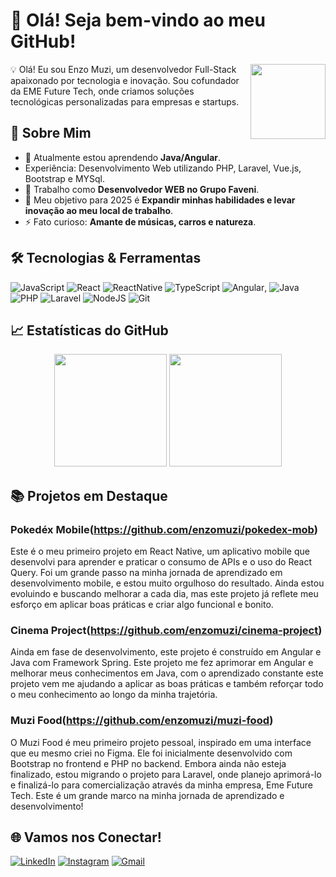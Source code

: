 # 👋 Olá! Seja bem-vindo ao meu GitHub!

<img align="right" src="https://github.githubassets.com/images/modules/logos_page/GitHub-Mark.png" width="120">

💡 Olá! Eu sou Enzo Muzi, um desenvolvedor Full-Stack apaixonado por tecnologia e inovação. Sou cofundador da EME Future Tech, onde criamos soluções tecnológicas personalizadas para empresas e startups.


## 🚀 Sobre Mim

- 🌱 Atualmente estou aprendendo **Java/Angular**.
- Experiência: Desenvolvimento Web utilizando PHP, Laravel, Vue.js, Bootstrap e MYSql.
- 💼 Trabalho como **Desenvolvedor WEB no Grupo Faveni**.
- 🎯 Meu objetivo para 2025 é **Expandir minhas habilidades e levar inovação ao meu local de trabalho**.
- ⚡ Fato curioso: **Amante de músicas, carros e natureza**.


## 🛠️ Tecnologias & Ferramentas

![JavaScript](https://img.shields.io/badge/JavaScript-F7DF1E?style=for-the-badge&logo=javascript&logoColor=black)
![React](https://img.shields.io/badge/React-20232A?style=for-the-badge&logo=react&logoColor=61DAFB)
![ReactNative](https://img.shields.io/badge/ReactNative-20232A?style=for-the-badge&logo=react&logoColor=61DAFB)
![TypeScript](https://img.shields.io/badge/TypeScript-007ACC?style=for-the-badge&logo=typescript&logoColor=white)
![Angular](https://img.shields.io/badge/angular-%23FF2D20.svg?style=for-the-badge&logo=angular&logoColor=white),
![Java](https://img.shields.io/badge/java-%23ED8B00.svg?style=for-the-badge&logo=openjdk&logoColor=white)
![PHP](https://img.shields.io/badge/PHP-777BB4?style=for-the-badge&logo=php&logoColor=white)
![Laravel](https://img.shields.io/badge/laravel-%23FF2D20.svg?style=for-the-badge&logo=laravel&logoColor=white)
![NodeJS](https://img.shields.io/badge/node.js-6DA55F?style=for-the-badge&logo=node.js&logoColor=white)
![Git](https://img.shields.io/badge/GIT-E44C30?style=for-the-badge&logo=git&logoColor=white)



## 📈 Estatísticas do GitHub

<div align="center">
  <img height="180em" src="https://github-readme-stats.vercel.app/api?username=enzomuzi&show_icons=true&theme=dracula&include_all_commits=true&count_private=true"/>
  <img height="180em" src="https://github-readme-stats.vercel.app/api/top-langs/?username=enzomuzi&layout=compact&langs_count=7&theme=dracula"/>
</div>


## 📚 Projetos em Destaque

### Pokedéx Mobile(https://github.com/enzomuzi/pokedex-mob)
Este é o meu primeiro projeto em React Native, um aplicativo mobile que desenvolvi para aprender e praticar o consumo de APIs e o uso do React Query. Foi um grande passo na minha jornada de aprendizado em desenvolvimento mobile, e estou muito orgulhoso do resultado. Ainda estou evoluindo e buscando melhorar a cada dia, mas este projeto já reflete meu esforço em aplicar boas práticas e criar algo funcional e bonito.

### Cinema Project(https://github.com/enzomuzi/cinema-project)
Ainda em fase de desenvolvimento, este projeto é construído em Angular e Java com Framework Spring. Este projeto me fez aprimorar em Angular e melhorar meus conhecimentos em Java, com o aprendizado constante este projeto vem me ajudando a aplicar as boas práticas e também reforçar todo o meu conhecimento ao longo da minha trajetória.

### Muzi Food(https://github.com/enzomuzi/muzi-food)
O Muzi Food é meu primeiro projeto pessoal, inspirado em uma interface que eu mesmo criei no Figma. Ele foi inicialmente desenvolvido com Bootstrap no frontend e PHP no backend. Embora ainda não esteja finalizado, estou migrando o projeto para Laravel, onde planejo aprimorá-lo e finalizá-lo para comercialização através da minha empresa, Eme Future Tech. Este é um grande marco na minha jornada de aprendizado e desenvolvimento! 


## 🌐 Vamos nos Conectar!

[![LinkedIn](https://img.shields.io/badge/-LinkedIn-0077B5?logo=linkedin&logoColor=white&style=flat-square)](https://www.linkedin.com/in/enzomuzi/)
[![Instagram](https://img.shields.io/badge/-Instagram-E4405F?logo=instagram&logoColor=white&style=flat-square)](https://www.instagram.com/hermidorff/)
[![Gmail](https://img.shields.io/badge/-Gmail-D14836?logo=gmail&logoColor=white&style=flat-square)](mailto:enzomuzi7@gmail.com)
